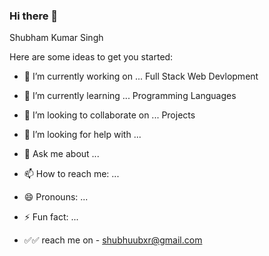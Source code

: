 ### Hi there 👋
Shubham Kumar Singh

Here are some ideas to get you started:

- 🔭 I’m currently working on ... Full Stack Web Devlopment
- 🌱 I’m currently learning ... Programming Languages
- 👯 I’m looking to collaborate on ... Projects
- 🤔 I’m looking for help with ...
- 💬 Ask me about ...
- 📫 How to reach me: ...
- 😄 Pronouns: ...
- ⚡ Fun fact: ...

- ✅✅ reach me on - shubhuubxr@gmail.com
